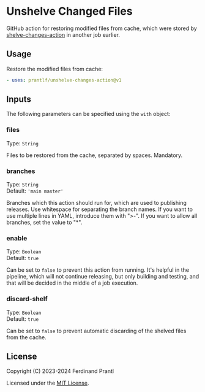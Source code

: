 # Unshelve Changed Files

GitHub action for restoring modified files from cache, which were stored by [shelve-changes-action] in another job earlier.

## Usage

Restore the modified files from cache:

```yml
- uses: prantlf/unshelve-changes-action@v1
```

## Inputs

The following parameters can be specified using the `with` object:

### files

Type: `String`<br>

Files to be restored from the cache, separated by spaces. Mandatory.

### branches

Type: `String`<br>
Default: `'main master'`

Branches which this action should run for, which are used to publishing releases. Use whitespace for separating the branch names. If you want to use multiple lines in YAML, introduce them with ">-". If you want to allow all branches, set the value to "*".

### enable

Type: `Boolean`<br>
Default: `true`

Can be set to `false` to prevent this action from running. It's helpful in the pipeline, which will not continue releasing, but only building and testing, and that will be decided in the middle of a job execution.

### discard-shelf

Type: `Boolean`<br>
Default: `true`

Can be set to `false` to prevent automatic discarding of the shelved files from the cache.

## License

Copyright (C) 2023-2024 Ferdinand Prantl

Licensed under the [MIT License].

[MIT License]: http://en.wikipedia.org/wiki/MIT_License
[shelve-changes-action]: https://github.com/prantlf/shelve-changes-action
